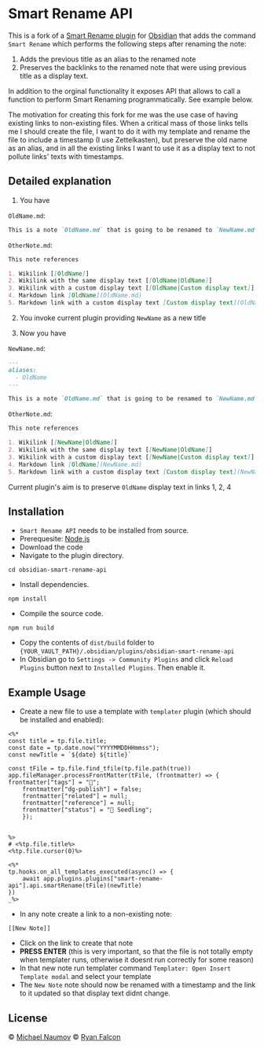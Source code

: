 # Smart Rename API

This is a fork of a [Smart Rename plugin](https://github.com/mnaoumov/obsidian-smart-rename) for [Obsidian](https://obsidian.md/) that adds the command `Smart Rename` which performs the following steps after renaming the note:

1. Adds the previous title as an alias to the renamed note
2. Preserves the backlinks to the renamed note that were using previous title as a display text.

In addition to the orginal functionality it exposes API that allows to call a function to perform Smart Renaming programmatically. See example below.

The motivation for creating this fork for me was the use case of having existing links to non-existing files. When a critical mass of those links tells me I should create the file, I want to do it with my template and rename the file to include a timestamp (I use Zettelkasten), but preserve the old name as an alias, and in all the existing links I want to use it as a display text to not pollute links' texts with timestamps.

## Detailed explanation

1. You have

`OldName.md`:

```markdown
This is a note `OldName.md` that is going to be renamed to `NewName.md`.
```

`OtherNote.md`:

```markdown
This note references

1. Wikilink [[OldName]]
2. Wikilink with the same display text [[OldName|OldName]]
3. Wikilink with a custom display text [[OldName|Custom display text]]
4. Markdown link [OldName](OldName.md)
5. Markdown link with a custom display text [Custom display text](OldName.md)
```

2. You invoke current plugin providing `NewName` as a new title

3. Now you have

`NewName.md`:

```markdown
---
aliases:
  - OldName
---

This is a note `OldName.md` that is going to be renamed to `NewName.md`.
```

`OtherNote.md`:

```markdown
This note references

1. Wikilink [[NewName|OldName]]
2. Wikilink with the same display text [[NewName|OldName]]
3. Wikilink with a custom display text [[NewName|Custom display text]]
4. Markdown link [OldName](NewName.md)
5. Markdown link with a custom display text [Custom display text](NewName.md)
```

Current plugin's aim is to preserve `OldName` display text in links 1, 2, 4

## Installation

- `Smart Rename API` needs to be installed from source.
- Prerequesite: [Node.js](https://nodejs.org/en/)
- Download the code
- Navigate to the plugin directory.

```
cd obsidian-smart-rename-api
```

- Install dependencies.

```
npm install
```

- Compile the source code. 

```
npm run build
```

- Copy the contents of `dist/build` folder to `{YOUR_VAULT_PATH}/.obsidian/plugins/obsidian-smart-rename-api`
- In Obsidian go to `Settings -> Community Plugins` and click `Reload Plugins` button next to `Installed Plugins`. Then enable it.

## Example Usage
- Create a new file to use a template with `templater` plugin (which should be installed and enabled):

```
<%*
const title = tp.file.title;
const date = tp.date.now("YYYYMMDDHHmmss");
const newTitle = `${date} ${title}`

const tFile = tp.file.find_tfile(tp.file.path(true))
app.fileManager.processFrontMatter(tFile, (frontmatter) => { frontmatter["tags"] = "📝"; 
	frontmatter["dg-publish"] = false; 
	frontmatter["related"] = null; 
	frontmatter["reference"] = null; 
	frontmatter["status"] = "🌱 Seedling"; 
	});


%>
# <%tp.file.title%>
<%tp.file.cursor(0)%>

<%* 
tp.hooks.on_all_templates_executed(async() => {
	await app.plugins.plugins["smart-rename-api"].api.smartRename(tFile)(newTitle)
})
_%>

```

- In any note create a link to a non-existing note:

```
[[New Note]]
```

- Click on the link to create that note
- **PRESS ENTER** (this is very important, so that the file is not totally empty when templater runs, otherwise it doesnt run correctly for some reason)
- In that new note run templater command `Templater: Open Insert Template modal` and select your template
- The `New Note` note should now be renamed with a timestamp and the link to it updated so that display text didnt change.

## License

 © [Michael Naumov](https://github.com/mnaoumov/)
 © [Ryan Falcon](https://github.com/ryan7falcon/)
